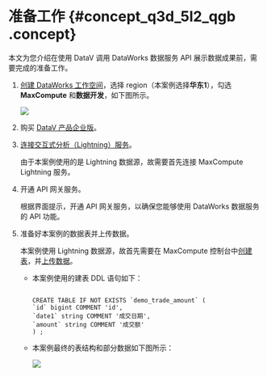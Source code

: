 # 准备工作 {#concept_q3d_5l2_qgb .concept}

本文为您介绍在使用 DataV 调用 DataWorks 数据服务 API 展示数据成果前，需要完成的准备工作。

1.  [创建 DataWorks 工作空间](https://help.aliyun.com/document_detail/74293.html)，选择 region（本案例选择**华东1**），勾选 **MaxCompute** 和**数据开发**，如下图所示。

    ![](http://static-aliyun-doc.oss-cn-hangzhou.aliyuncs.com/assets/img/122921/155857686838475_zh-CN.png)

2.  购买 [DataV 产品企业版](../../../../cn.zh-CN/产品简介/什么是DataV数据可视化.md#ul_rg4_jkj_p2b)。
3.  [连接交互式分析（Lightning）服务](../../SP_76/DNODPS1898901/ZH-CN_TP_160646_V2.dita#concept_186666)。

    由于本案例使用的是 Lightning 数据源，故需要首先连接 MaxCompute Lightning 服务。

4.  开通 API 网关服务。

    根据界面提示，开通 API 网关服务，以确保您能够使用 DataWorks 数据服务的 API 功能。

5.  准备好本案例的数据表并上传数据。

    本案例使用 Lightning 数据源，故首先需要在 MaxCompute 控制台中[创建表](../../../../cn.zh-CN/快速入门/步骤一：创建和查看表.md#)，并[上传数据](../../../../cn.zh-CN/快速入门/步骤二：导入数据.md#)。

    -   本案例使用的建表 DDL 语句如下：

        ```
        
        CREATE TABLE IF NOT EXISTS `demo_trade_amount` (
        `id` bigint COMMENT 'id',
        `date1` string COMMENT '成交日期',
        `amount` string COMMENT '成交额'
        ) ;
        ```

    -   本案例最终的表结构和部分数据如下图所示：

        ![](http://static-aliyun-doc.oss-cn-hangzhou.aliyuncs.com/assets/img/122921/155857686838476_zh-CN.png)


